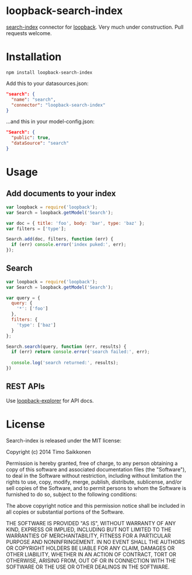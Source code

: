 loopback-search-index
=====================

[search-index](http://github.com/fergiemcdowall/search-index) connector for [loopback](http://github.com/strongloop/loopback). Very much under construction. Pull requests welcome.

# Installation

```
npm install loopback-search-index
```

Add this to your datasources.json:

```json
"search": {
  "name": "search",
  "connector": "loopback-search-index"
}
```

...and this in your model-config.json:

```json
"Search": {
  "public": true,
  "dataSource": "search"
}
```

# Usage

## Add documents to your index

```javascript
var loopback = require('loopback');
var Search = loopback.getModel('Search');

var doc = { title: 'foo', body: 'bar', type: 'baz' };
var filters = ['type'];

Search.add(doc, filters, function (err) {
  if (err) console.error('index puked:', err);
});
```

## Search

```javascript
var loopback = require('loopback');
var Search = loopback.getModel('Search');

var query = {
  query: {
    '*': ['foo']
  },
  filters: {
    'type': ['baz']
  }
};

Search.search(query, function (err, results) {
  if (err) return console.error('search failed:', err);
  
  console.log('search returned:', results);
})
```

## REST APIs

Use [loopback-explorer](http://github.com/strongloop/loopback-explorer) for API docs. 

# License

Search-index is released under the MIT license:

Copyright (c) 2014 Timo Saikkonen

Permission is hereby granted, free of charge, to any person obtaining
a copy of this software and associated documentation files (the
"Software"), to deal in the Software without restriction, including
without limitation the rights to use, copy, modify, merge, publish,
distribute, sublicense, and/or sell copies of the Software, and to
permit persons to whom the Software is furnished to do so, subject to
the following conditions:

The above copyright notice and this permission notice shall be
included in all copies or substantial portions of the Software.

THE SOFTWARE IS PROVIDED "AS IS", WITHOUT WARRANTY OF ANY KIND,
EXPRESS OR IMPLIED, INCLUDING BUT NOT LIMITED TO THE WARRANTIES OF
MERCHANTABILITY, FITNESS FOR A PARTICULAR PURPOSE AND
NONINFRINGEMENT. IN NO EVENT SHALL THE AUTHORS OR COPYRIGHT HOLDERS BE
LIABLE FOR ANY CLAIM, DAMAGES OR OTHER LIABILITY, WHETHER IN AN ACTION
OF CONTRACT, TORT OR OTHERWISE, ARISING FROM, OUT OF OR IN CONNECTION
WITH THE SOFTWARE OR THE USE OR OTHER DEALINGS IN THE SOFTWARE.



